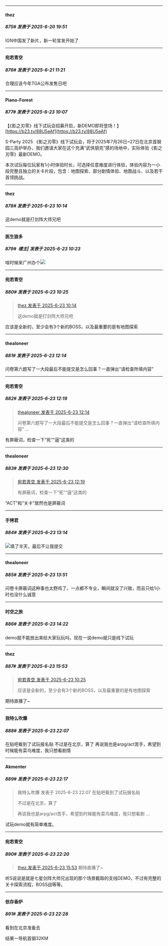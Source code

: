 ﻿
*****

####  thez  
##### 875#       发表于 2025-6-20 19:51

IGN中国发了新片，新一轮宣发开始了


*****

####  宛若青空  
##### 876#       发表于 2025-6-21 11:21

合理应该今年TGA公布发售日吧


*****

####  Piano-Forest  
##### 877#       发表于 2025-6-23 10:07

【《影之刃零》线下试玩会招募开启，新DEMO即将登场！】 
[https://b23.tv/88U5eAf](https://b23.tv/88U5eAf)

S-Party 2025 《影之刃零》线下试玩会，将于2025年7月26日~27日在北京首钢园三高炉举办，我们邀请大家在这个充满“武侠朋克”感的场地中，实际体验《影之刃零》最新DEMO。

本次试玩每位玩家有1小时体验时长，可选择任意难度进行体验，体验内容为一小段完整且独立的关卡片段，包含：地图探索、部分剧情体验、地图战斗、以及若干首领挑战。


*****

####  thez  
##### 878#       发表于 2025-6-23 10:14

这demo就是打剑阵大师兄吧


*****

####  医生狼多  
##### 879#         楼主| 发表于 2025-6-23 10:23

啥时候来广州办个<img src="https://static.stage1st.com/image/smiley/face2017/009.gif" referrerpolicy="no-referrer">

*****

####  宛若青空  
##### 880#       发表于 2025-6-23 10:25

<blockquote><a href="httphttps://stage1st.com/2b/forum.php?mod=redirect&amp;goto=findpost&amp;pid=67984099&amp;ptid=2135953" target="_blank">thez 发表于 2025-6-23 10:14</a>

这demo就是打剑阵大师兄吧</blockquote>
应该是全新的，至少会有3个新的BOSS，以及最重要的是有地图探索


*****

####  thealoneer  
##### 881#       发表于 2025-6-23 12:14

问卷第六题写了一大段最后不能提交是怎么回事？一直弹出“请检查所填内容”


*****

####  宛若青空  
##### 882#       发表于 2025-6-23 12:19

<blockquote><a href="httphttps://stage1st.com/2b/forum.php?mod=redirect&amp;goto=findpost&amp;pid=67984848&amp;ptid=2135953" target="_blank">thealoneer 发表于 2025-6-23 12:14</a>

问卷第六题写了一大段最后不能提交是怎么回事？一直弹出“请检查所填内容” ...</blockquote>
有屏蔽词，检查一下“死”“逼”这类的


*****

####  thealoneer  
##### 883#       发表于 2025-6-23 12:30

<blockquote><a href="httphttps://stage1st.com/2b/forum.php?mod=redirect&amp;goto=findpost&amp;pid=67984886&amp;ptid=2135953" target="_blank">宛若青空 发表于 2025-6-23 12:19</a>

有屏蔽词，检查一下“死”“逼”这类的</blockquote>
“ACT”和“关卡”居然也是屏蔽词


*****

####  手铐君  
##### 884#       发表于 2025-6-23 13:14

<img src="https://static.stage1st.com/image/smiley/face2017/003.png" referrerpolicy="no-referrer">填了半天，最后不让我提交


*****

####  thealoneer  
##### 885#       发表于 2025-6-23 13:51

问卷卡屏蔽词这种事也太野鸡了，一点都不专业，瞬间就没了兴致，而且只给1小时也没什么诚意


*****

####  时空之旅  
##### 886#       发表于 2025-6-23 14:22

demo就不能放出来给大家玩玩吗，现在一说demo就只是线下试玩


*****

####  thez  
##### 887#       发表于 2025-6-23 15:53

<blockquote><a href="httphttps://stage1st.com/2b/forum.php?mod=redirect&amp;goto=findpost&amp;pid=67984164&amp;ptid=2135953" target="_blank">宛若青空 发表于 2025-6-23 10:25</a>

应该是全新的，至少会有3个新的BOSS，以及最重要的是有地图探索</blockquote>
期待直播了~


*****

####  我特么吹爆  
##### 888#       发表于 2025-6-23 22:07

在贴吧看到了试玩报名贴
不过是在北京，算了
再说我也是arpg/act苦手，希望到时候能有菜鸟难度，我只想看剧情


*****

####  Akmenter  
##### 889#       发表于 2025-6-23 22:17

<blockquote>我特么吹爆 发表于 2025-6-23 22:07
在贴吧看到了试玩报名贴

不过是在北京，算了

再说我也是arpg/act苦手，希望到时候能有菜鸟难度，我只想看剧 ...</blockquote>
试玩demo就有简单难度。

*****

####  宛若青空  
##### 890#       发表于 2025-6-23 22:20

<blockquote><a href="httphttps://stage1st.com/2b/forum.php?mod=redirect&amp;goto=findpost&amp;pid=67986005&amp;ptid=2135953" target="_blank">thez 发表于 2025-6-23 15:53</a>
期待直播了~</blockquote>
听S说说是就是七星剑阵大师兄出现的那个场景截取的支线DEMO，不过有完整的关卡探索流程，BOSS战等等。


*****

####  依存香炉  
##### 891#       发表于 2025-6-23 22:28

看到在北京准备去

结果一导航首钢32KM

